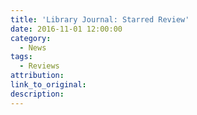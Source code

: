 ```yaml
---
title: 'Library Journal: Starred Review'
date: 2016-11-01 12:00:00
category:
  - News
tags:
  - Reviews
attribution:
link_to_original:
description:
---
```

